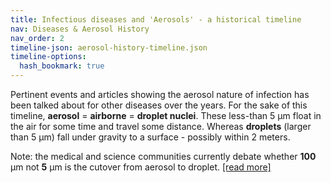 ```yaml
---
title: Infectious diseases and 'Aerosols' - a historical timeline
nav: Diseases & Aerosol History
nav_order: 2
timeline-json: aerosol-history-timeline.json
timeline-options: 
  hash_bookmark: true
---
```


Pertinent events and articles showing the aerosol nature of infection has been talked about for other diseases over the years. For the sake of this timeline, **aerosol** = **airborne** = **droplet nuclei**. These less-than 5 μm float in the air for some time and travel some distance. Whereas **droplets** (larger than 5 μm) fall under gravity to a surface - possibly within 2 meters.

Note: the medical and science communities currently debate whether **100** μm not **5** μm is the cutover from aerosol to droplet. <a target="_blank" href="https://www.thelancet.com/journals/lanres/article/PIIS2213-2600(20)30323-4/fulltext">[read more]</a>